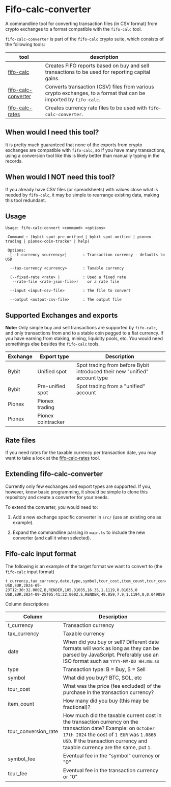 # Fifo-calc-converter

A commandline tool for converting transaction files (in CSV format) from crypto exchanges to a
format compatible with the `fifo-calc` tool.

`fifo-calc-converter` is part of the `fifo-calc` crypto suite, which consists of the following
tools:

| tool                                                                      | description                                                                                                      |
| ------------------------------------------------------------------------- | ---------------------------------------------------------------------------------------------------------------- |
| [fifo-calc](https://github.com/Byskov-Soft/fifo-calc)                     | Creates FIFO reports based on buy and sell transactions to be used for reporting capital gains.                  |
| [fifo-calc-converter](https://github.com/Byskov-Soft/fifo-calc-converter) | Converts transaction (CSV) files from various crypto exchanges, to a format that can be imported by `fifo-calc`. |
| [fifo-calc-rates](https://github.com/Byskov-Soft/fifo-calc-rates)         | Creates currency rate files to be used with `fifo-calc-converter`.                                               |

## When would I need this tool?

It is pretty much guaranteed that none of the exports from crypto exchanges are compatible with
`fifo-calc`, so if you have many transactions, using a conversion tool like this is likely better
than manually typing in the records.

## When would I NOT need this tool?

If you already have CSV files (or spreadsheets) with values close what is needed by `fifo-calc`, it
may be simple to rearrange existing data, making this tool redundant.

## Usage

```
Usage: fifo-calc-convert <command> <options>

 Command : (bybit-spot-pre-unified | bybit-spot-unified | pionex-trading | pionex-coin-tracker | help)

 Options:
  [--t-currency <currency>]       : Transaction currency - defaults to USD

  --tax-currency <currency>       : Taxable currency

  (--fixed-rate <rate> |          : Used a fixed rate
   --rate-file <rate-json-file>)    or a rate file

  --input <input-csv-file>        : The file to convert

  --output <output-csv-file>      : The output file
```

## Supported Exchanges and exports

**Note:** Only simple buy and sell transactions are supported by `fifo-calc`, and only transactions
from and to a stable coin pegged to a fiat currency. If you have earning from staking, mining,
liquidity pools, etc. You would need somethings else besides the `fifo-calc` tools.

| Exchange | Export type        | Description                                                                |
| -------- | ------------------ | -------------------------------------------------------------------------- |
| Bybit    | Unified spot       | Spot trading from before Bybit introduced their new "unified" account type |
| Bybit    | Pre-unified spot   | Spot trading from a "unified" account                                      |
| Pionex   | Pionex trading     |                                                                            |
| Pionex   | Pionex cointracker |                                                                            |

## Rate files

If you need rates for the taxable currency per transaction date, you may want to take a look at the
[fifo-calc-rates](https://github.com/Byskov-Soft/fifo-calc-rates) tool.

## Extending fifo-calc-converter

Currently only few exchanges and export types are supported. If you, however, know basic
programming, it should be simple to clone this repository and create a converter for your needs.

To extend the converter, you would need to:

1. Add a new exchange specific converter in `src/` (use an existing one as example).

1. Expand the commandline parsing in `main.ts` to include the new converter (and call it when
   selected).

## Fifo-calc input format

The following is an example of the target format we want to convert to (the `fifo-calc` input
format)

```csv
t_currency,tax_currency,date,type,symbol,tcur_cost,item_count,tcur_conversion_rate,symbol_fee,tcur_fee
USD,EUR,2024-09-23T12:30:32.000Z,B,RENDER,105.31035,16.35,1.1119,0.01635,0
USD,EUR,2024-09-25T05:41:22.000Z,S,RENDER,49.059,7.9,1.1194,0,0.049059
```

Column descriptions

| Column               | Description                                                                                                                                                                                                                              |
| -------------------- | ---------------------------------------------------------------------------------------------------------------------------------------------------------------------------------------------------------------------------------------- |
| t_currency           | Transaction currency                                                                                                                                                                                                                     |
| tax_currency         | Taxable currency                                                                                                                                                                                                                         |
| date                 | When did you buy or sell? Different date formats will work as long as they can be parsed by JavaScript. Preferably use an ISO format such as `YYYY-MM-DD HH:mm:ss`                                                                       |
| type                 | Transaction type: B = Buy, S = Sell                                                                                                                                                                                                      |
| symbol               | What did you buy? BTC, SOL, etc                                                                                                                                                                                                          |
| tcur_cost            | What was the price (fee excluded) of the purchase in the transaction currency?                                                                                                                                                           |
| item_count           | How many did you buy (this may be fractional)?                                                                                                                                                                                           |
| tcur_conversion_rate | How much did the taxable current cost in the transaction currency on the transaction date? Example: on `October 17th 2024` the cost of `1 EUR` was `1.0866 USD`. If the transaction currency and taxable currency are the same, put `1`. |
| symbol_fee           | Eventual fee in the "symbol" currency or "0"                                                                                                                                                                                             |
| tcur_fee             | Eventual fee in the transaction currency or "0"                                                                                                                                                                                          |
